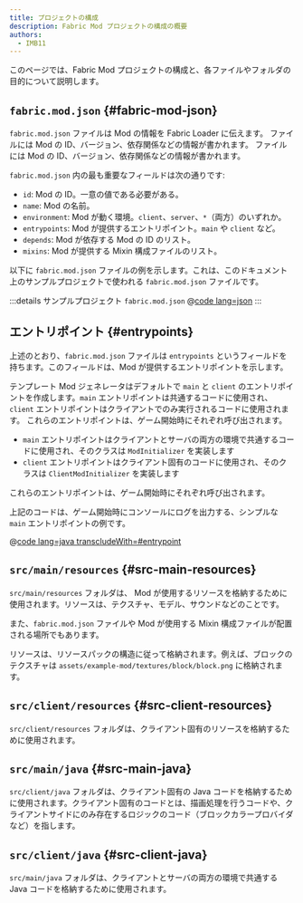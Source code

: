 ```yaml
---
title: プロジェクトの構成
description: Fabric Mod プロジェクトの構成の概要
authors:
  - IMB11
---
```


このページでは、Fabric Mod プロジェクトの構成と、各ファイルやフォルダの目的について説明します。

## `fabric.mod.json` {#fabric-mod-json}

`fabric.mod.json` ファイルは Mod の情報を Fabric Loader に伝えます。 ファイルには Mod の ID、バージョン、依存関係などの情報が書かれます。 ファイルには Mod の ID、バージョン、依存関係などの情報が書かれます。

`fabric.mod.json` 内の最も重要なフィールドは次の通りです:

- `id`: Mod の ID。一意の値である必要がある。
- `name`: Mod の名前。
- `environment`: Mod が動く環境。`client`、`server`、`*`（両方）のいずれか。
- `entrypoints`: Mod が提供するエントリポイント。`main` や `client` など。
- `depends`: Mod が依存する Mod の ID のリスト。
- `mixins`: Mod が提供する Mixin 構成ファイルのリスト。

以下に `fabric.mod.json` ファイルの例を示します。これは、このドキュメント上のサンプルプロジェクトで使われる `fabric.mod.json` ファイルです。

:::details サンプルプロジェクト `fabric.mod.json`
@[code lang=json](@/reference/latest/src/main/resources/fabric.mod.json)
:::

## エントリポイント {#entrypoints}

上述のとおり、`fabric.mod.json` ファイルは `entrypoints` というフィールドを持ちます。このフィールドは、Mod が提供するエントリポイントを示します。

テンプレート Mod ジェネレータはデフォルトで `main` と `client` のエントリポイントを作成します。`main` エントリポイントは共通するコードに使用され、`client` エントリポイントはクライアントでのみ実行されるコードに使用されます。 これらのエントリポイントは、ゲーム開始時にそれぞれ呼び出されます。

- `main` エントリポイントはクライアントとサーバの両方の環境で共通するコードに使用され、そのクラスは `ModInitializer` を実装します
- `client` エントリポイントはクライアント固有のコードに使用され、そのクラスは `ClientModInitializer` を実装します

これらのエントリポイントは、ゲーム開始時にそれぞれ呼び出されます。

上記のコードは、ゲーム開始時にコンソールにログを出力する、シンプルな `main` エントリポイントの例です。

@[code lang=java transcludeWith=#entrypoint](@/reference/latest/src/main/java/com/example/docs/ExampleMod.java)

## `src/main/resources` {#src-main-resources}

`src/main/resources` フォルダは、 Mod が使用するリソースを格納するために使用されます。リソースは、テクスチャ、モデル、サウンドなどのことです。

また、`fabric.mod.json` ファイルや Mod が使用する Mixin 構成ファイルが配置される場所でもあります。

リソースは、リソースパックの構造に従って格納されます。例えば、ブロックのテクスチャは `assets/example-mod/textures/block/block.png` に格納されます。

## `src/client/resources` {#src-client-resources}

`src/client/resources` フォルダは、クライアント固有のリソースを格納するために使用されます。

## `src/main/java` {#src-main-java}

`src/client/java` フォルダは、クライアント固有の Java コードを格納するために使用されます。クライアント固有のコードとは、描画処理を行うコードや、クライアントサイドにのみ存在するロジックのコード（ブロックカラープロバイダなど）を指します。

## `src/client/java` {#src-client-java}

`src/main/java` フォルダは、クライアントとサーバの両方の環境で共通する Java コードを格納するために使用されます。
